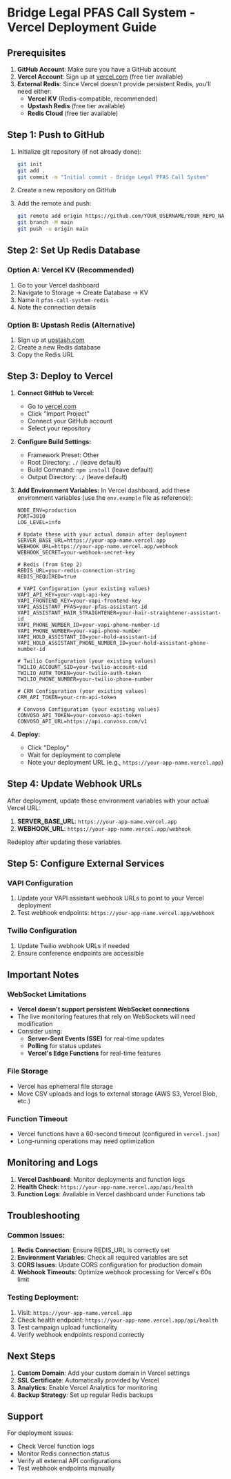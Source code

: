 # Bridge Legal PFAS Call System - Vercel Deployment Guide

## Prerequisites

1. **GitHub Account**: Make sure you have a GitHub account
2. **Vercel Account**: Sign up at [vercel.com](https://vercel.com) (free tier available)
3. **External Redis**: Since Vercel doesn't provide persistent Redis, you'll need either:
   - **Vercel KV** (Redis-compatible, recommended)
   - **Upstash Redis** (free tier available)
   - **Redis Cloud** (free tier available)

## Step 1: Push to GitHub

1. Initialize git repository (if not already done):
   ```bash
   git init
   git add .
   git commit -m "Initial commit - Bridge Legal PFAS Call System"
   ```

2. Create a new repository on GitHub

3. Add the remote and push:
   ```bash
   git remote add origin https://github.com/YOUR_USERNAME/YOUR_REPO_NAME.git
   git branch -M main
   git push -u origin main
   ```

## Step 2: Set Up Redis Database

### Option A: Vercel KV (Recommended)
1. Go to your Vercel dashboard
2. Navigate to Storage → Create Database → KV
3. Name it `pfas-call-system-redis`
4. Note the connection details

### Option B: Upstash Redis (Alternative)
1. Sign up at [upstash.com](https://upstash.com)
2. Create a new Redis database
3. Copy the Redis URL

## Step 3: Deploy to Vercel

1. **Connect GitHub to Vercel:**
   - Go to [vercel.com](https://vercel.com)
   - Click "Import Project"
   - Connect your GitHub account
   - Select your repository

2. **Configure Build Settings:**
   - Framework Preset: Other
   - Root Directory: `./` (leave default)
   - Build Command: `npm install` (leave default)
   - Output Directory: `./` (leave default)

3. **Add Environment Variables:**
   In Vercel dashboard, add these environment variables (use the `env.example` file as reference):

   ```
   NODE_ENV=production
   PORT=3010
   LOG_LEVEL=info
   
   # Update these with your actual domain after deployment
   SERVER_BASE_URL=https://your-app-name.vercel.app
   WEBHOOK_URL=https://your-app-name.vercel.app/webhook
   WEBHOOK_SECRET=your-webhook-secret-key
   
   # Redis (from Step 2)
   REDIS_URL=your-redis-connection-string
   REDIS_REQUIRED=true
   
   # VAPI Configuration (your existing values)
   VAPI_API_KEY=your-vapi-api-key
   VAPI_FRONTEND_KEY=your-vapi-frontend-key
   VAPI_ASSISTANT_PFAS=your-pfas-assistant-id
   VAPI_ASSISTANT_HAIR_STRAIGHTENER=your-hair-straightener-assistant-id
   VAPI_PHONE_NUMBER_ID=your-vapi-phone-number-id
   VAPI_PHONE_NUMBER=your-vapi-phone-number
   VAPI_HOLD_ASSISTANT_ID=your-hold-assistant-id
   VAPI_HOLD_ASSISTANT_PHONE_NUMBER_ID=your-hold-assistant-phone-number-id
   
   # Twilio Configuration (your existing values)
   TWILIO_ACCOUNT_SID=your-twilio-account-sid
   TWILIO_AUTH_TOKEN=your-twilio-auth-token
   TWILIO_PHONE_NUMBER=your-twilio-phone-number
   
   # CRM Configuration (your existing values)
   CRM_API_TOKEN=your-crm-api-token
   
   # Convoso Configuration (your existing values)
   CONVOSO_API_TOKEN=your-convoso-api-token
   CONVOSO_API_URL=https://api.convoso.com/v1
   ```

4. **Deploy:**
   - Click "Deploy"
   - Wait for deployment to complete
   - Note your deployment URL (e.g., `https://your-app-name.vercel.app`)

## Step 4: Update Webhook URLs

After deployment, update these environment variables with your actual Vercel URL:

1. **SERVER_BASE_URL**: `https://your-app-name.vercel.app`
2. **WEBHOOK_URL**: `https://your-app-name.vercel.app/webhook`

Redeploy after updating these variables.

## Step 5: Configure External Services

### VAPI Configuration
1. Update your VAPI assistant webhook URLs to point to your Vercel deployment
2. Test webhook endpoints: `https://your-app-name.vercel.app/webhook`

### Twilio Configuration
1. Update Twilio webhook URLs if needed
2. Ensure conference endpoints are accessible

## Important Notes

### WebSocket Limitations
- **Vercel doesn't support persistent WebSocket connections**
- The live monitoring features that rely on WebSockets will need modification
- Consider using:
  - **Server-Sent Events (SSE)** for real-time updates
  - **Polling** for status updates
  - **Vercel's Edge Functions** for real-time features

### File Storage
- Vercel has ephemeral file storage
- Move CSV uploads and logs to external storage (AWS S3, Vercel Blob, etc.)

### Function Timeout
- Vercel functions have a 60-second timeout (configured in `vercel.json`)
- Long-running operations may need optimization

## Monitoring and Logs

1. **Vercel Dashboard**: Monitor deployments and function logs
2. **Health Check**: `https://your-app-name.vercel.app/api/health`
3. **Function Logs**: Available in Vercel dashboard under Functions tab

## Troubleshooting

### Common Issues:
1. **Redis Connection**: Ensure REDIS_URL is correctly set
2. **Environment Variables**: Check all required variables are set
3. **CORS Issues**: Update CORS configuration for production domain
4. **Webhook Timeouts**: Optimize webhook processing for Vercel's 60s limit

### Testing Deployment:
1. Visit: `https://your-app-name.vercel.app`
2. Check health endpoint: `https://your-app-name.vercel.app/api/health`
3. Test campaign upload functionality
4. Verify webhook endpoints respond correctly

## Next Steps

1. **Custom Domain**: Add your custom domain in Vercel settings
2. **SSL Certificate**: Automatically provided by Vercel
3. **Analytics**: Enable Vercel Analytics for monitoring
4. **Backup Strategy**: Set up regular Redis backups

## Support

For deployment issues:
- Check Vercel function logs
- Monitor Redis connection status
- Verify all external API configurations
- Test webhook endpoints manually 